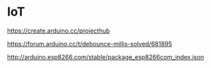 # IoT

https://create.arduino.cc/projecthub

https://forum.arduino.cc/t/debounce-millis-solved/681895

http://arduino.esp8266.com/stable/package_esp8266com_index.json
